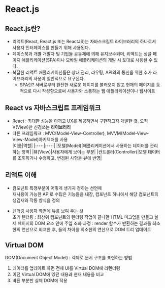 # React.js

## React.js란?
* 리액트(React, React.js 또는 ReactJS)는 자바스크립트 라이브러리의 하나로서 사용자 인터페이스를 만들기 위해 사용된다.   
* 페이스북과 개별 개발자 및 기업들 공동체에 의해 유지보수되며, 리액트는 싱글 페이지 애플리케이션(SPA)이나 모바일 애플리케이션의 개발 시 토대로 사용될 수 있다.   
* 복잡한 리액트 애플리케이션들은 상태 관리, 라우팅, API와의 통신을 위한 추가 라이브러리의 사용이 일반적으로 요구된다.
    * SPA란?
    서버로부터 완전한 새로운 페이지를 불러오지 않고 현재의 페이지를 동적으로 다시 작성함으로써 사용자와 소통하는 웹 애플리케이션이나 웹사이트

## React vs 자바스크립트 프레임워크
* React : 최대한 성능을 아끼고 UX를 제공하면서 구현하고자 개발한 것, 오직 V(View)만 신경쓰는 **라이브러리**   
* 다른 프레임워크 : MVC(Model-View-Controller), MVVM(Model-View-View-Model)아키텍처를 사용   
|이름|역할|
|:---:|:---:|
|모델(Model)|애플리케이션에서 사용하는 데이터를 관리하는 영역|
|뷰(View)|사용자에게 보이는 부분|
|컨트롤러(Controller)|모델 데이터를 조회하거나 수정하고, 변경된 사항을 뷰에 반영|

## 리액트 이해
* 컴포넌트
특정부분이 어떻게 생기지 정하는 선언체   
재사용이 가능한 API로 수많은 기능들을 내장, 컴포넌트 하나에서 해당 컴포넌트의 생김새와 작동 방식을 정의

* 렌더링
사용자 화면에 뷰를 보여 주는 것   
초기 렌더링 : 최상위 컴포넌트의 렌더링 작업이 끝나면 HTML 마크업을 만들고 실제 페이지의 DOM 요소 안에 주입
조화 과정 : render 함수가 반환하는 결과를 최소한의 연산으로 비교한 후, 둘의 차이를 최소한의 연산으로 DOM 트리 업데이트

## Virtual DOM
DOM(Document Object Model) : 객체로 문서 구조를 표현하는 방법
1. 데이터를 업데이트 하면 전체 UI를 Virtual DOM에 리렌더링
2. 이전 Virtual DOM에 있던 내용과 현재 내용을 비교
3. 바뀐 부분만 실제 DOM에 적용


